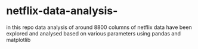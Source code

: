 # netflix-data-analysis-
in this repo data analysis of around 8800 columns of netflix data have been explored and analysed based on various parameters using pandas and matplotlib
